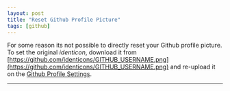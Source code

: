 ```yaml
---
layout: post
title: "Reset Github Profile Picture"
tags: [github]
---
```


For some reason its not possible to directly reset your Github profile picture. To set the original *identicon*, download it from [https://github.com/identicons/GITHUB_USERNAME.png](https://github.com/identicons/GITHUB_USERNAME.png) and re-upload it on the [Github Profile Settings](https://github.com/settings/profile).

---
